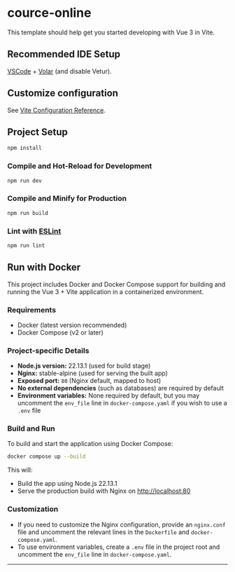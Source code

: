 # cource-online

This template should help get you started developing with Vue 3 in Vite.

## Recommended IDE Setup

[VSCode](https://code.visualstudio.com/) + [Volar](https://marketplace.visualstudio.com/items?itemName=Vue.volar) (and disable Vetur).

## Customize configuration

See [Vite Configuration Reference](https://vite.dev/config/).

## Project Setup

```sh
npm install
```

### Compile and Hot-Reload for Development

```sh
npm run dev
```

### Compile and Minify for Production

```sh
npm run build
```

### Lint with [ESLint](https://eslint.org/)

```sh
npm run lint
```

## Run with Docker

This project includes Docker and Docker Compose support for building and running the Vue 3 + Vite application in a containerized environment.

### Requirements

- Docker (latest version recommended)
- Docker Compose (v2 or later)

### Project-specific Details

- **Node.js version:** 22.13.1 (used for build stage)
- **Nginx:** stable-alpine (used for serving the built app)
- **Exposed port:** `80` (Nginx default, mapped to host)
- **No external dependencies** (such as databases) are required by default
- **Environment variables:** None required by default, but you may uncomment the `env_file` line in `docker-compose.yaml` if you wish to use a `.env` file

### Build and Run

To build and start the application using Docker Compose:

```sh
docker compose up --build
```

This will:

- Build the app using Node.js 22.13.1
- Serve the production build with Nginx on [http://localhost:80](http://localhost:80)

### Customization

- If you need to customize the Nginx configuration, provide an `nginx.conf` file and uncomment the relevant lines in the `Dockerfile` and `docker-compose.yaml`.
- To use environment variables, create a `.env` file in the project root and uncomment the `env_file` line in `docker-compose.yaml`.

---
